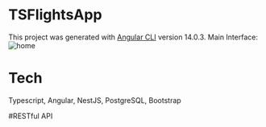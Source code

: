 # TSFlightsApp

This project was generated with [Angular CLI](https://github.com/angular/angular-cli) version 14.0.3.
Main Interface: 
![home](https://github.com/MJYin-1417/TSFlights-frontend/create.png)

# Tech
Typescript, Angular, NestJS, PostgreSQL, Bootstrap

#RESTful API
